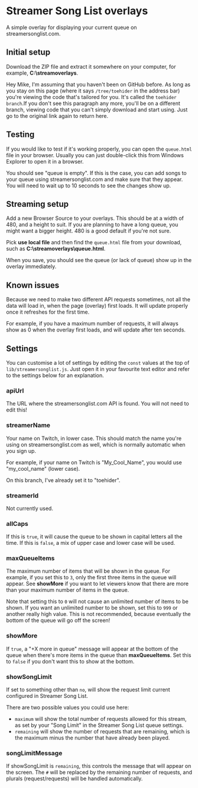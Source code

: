# Streamer Song List overlays

A simple overlay for displaying your current queue on streamersonglist.com.


## Initial setup

Download the ZIP file and extract it somewhere on your computer, for example, **C:\streamoverlays**.

Hey Mike, I'm assuming that you haven't been on GitHub before. As long as you stay on this page (where it says `/tree/toehider` in the address bar) you're viewing the code that's tailored for you. It's called the `toehider branch`.If you don't see this paragraph any more, you'll be on a different branch, viewing code that you can't simply download and start using. Just go to the original link again to return here.

## Testing

If you would like to test if it's working properly, you can open the ```queue.html``` file in your browser. Usually you can just double-click this from Windows Explorer to open it in a browser.

You should see "queue is empty". If this is the case, you can add songs to your queue using streamersonglist.com and make sure that they appear. You will need to wait up to 10 seconds to see the changes show up.

## Streaming setup

Add a new Browser Source to your overlays. This should be at a width of 480, and a height to suit. If you are planning to have a long queue, you might want a bigger height. 480 is a good default if you're not sure.

Pick **use local file** and then find the ```queue.html``` file from your download, such as **C:\streamoverlays\queue.html**.

When you save, you should see the queue (or lack of queue) show up in the overlay immediately.

## Known issues

Because we need to make two different API requests sometimes, not all the data will load in, when the page (overlay) first loads. It will update properly once it refreshes for the first time.

For example, if you have a maximum number of requests, it will always show as 0 when the overlay first loads, and will update after ten seconds.

## Settings

You can customise a lot of settings by editing the ```const``` values at the top of ```lib/streamersonglist.js```. Just open it in your favourite text editor and refer to the settings below for an explanation.

### apiUrl

The URL where the streamersonglist.com API is found. You will not need to edit this!

### streamerName

Your name on Twitch, in lower case. This should match the name you're using on streamersonglist.com as well, which is normally automatic when you sign up.

For example, if your name on Twitch is "My_Cool_Name", you would use "my_cool_name" (lower case).

On this branch, I've already set it to "toehider".

### streamerId

Not currently used.

### allCaps

If this is ```true```, it will cause the queue to be shown in capital letters all the time. If this is ```false```, a mix of upper case and lower case will be used.

### maxQueueItems

The maximum number of items that will be shown in the queue. For example, if you set this to ```3```, only the first three items in the queue will appear. See **showMore** if you want to let viewers know that there are more than your maximum number of items in the queue.

Note that setting this to ```0``` will not cause an unlimited number of items to be shown. If you want an unlimited number to be shown, set this to ```999``` or another really high value. This is not recommended, because eventually the bottom of the queue will go off the screen!

### showMore

If ```true```, a "+X more in queue" message will appear at the bottom of the queue when there's more items in the queue than **maxQueueItems**. Set this to ```false``` if you don't want this to show at the bottom.

### showSongLimit

If set to something other than ```no```, will show the request limit current configured in Streamer Song List.
  
 There are two possible values you could use here:
 - ```maximum``` will show the total number of requests allowed for this stream, as set by your "Song Limit" in the Streamer Song List queue settings.
 - ```remaining``` will show the number of requests that are remaining, which is the maximum minus the number that have already been played.

### songLimitMessage

If showSongLimit is ```remaining```, this controls the message that will appear on the screen. The ```#``` will be replaced by the remaining number of requests, and plurals (request/requests) will be handled automatically.